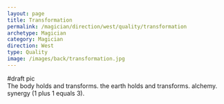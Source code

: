 ```yaml
---
layout: page
title: Transformation
permalink: /magician/direction/west/quality/transformation
archetype: Magician
category: Magician
direction: West
type: Quality
image: /images/back/transformation.jpg
---
```

#draft pic  
The body holds and transforms. the earth holds and transforms. alchemy. synergy (1 plus 1 equals 3). 
